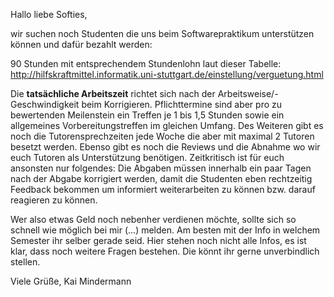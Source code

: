 Hallo liebe Softies,

wir suchen noch Studenten die uns beim Softwarepraktikum unterstützen können und dafür bezahlt werden:

90 Stunden mit entsprechendem Stundenlohn laut dieser Tabelle: http://hilfskraftmittel.informatik.uni-stuttgart.de/einstellung/verguetung.html

Die **tatsächliche Arbeitszeit** richtet sich nach der Arbeitsweise/-Geschwindigkeit beim Korrigieren. Pflichttermine sind aber pro zu bewertenden Meilenstein ein Treffen je 1 bis 1,5 Stunden sowie ein allgemeines Vorbereitungstreffen im gleichen Umfang. Des Weiteren gibt es noch die Tutorensprechzeiten jede Woche die aber mit maximal 2 Tutoren besetzt werden. Ebenso gibt es noch die Reviews und die Abnahme wo wir euch Tutoren als Unterstützung benötigen. Zeitkritisch ist für euch ansonsten nur folgendes: Die Abgaben müssen innerhalb ein paar Tagen nach der Abgabe korrigiert werden, damit die Studenten eben rechtzeitig Feedback bekommen um informiert weiterarbeiten zu können bzw. darauf reagieren zu können.

Wer also etwas Geld noch nebenher verdienen möchte, sollte sich so schnell wie möglich bei mir (...) melden. Am besten mit der Info in welchem Semester ihr selber gerade seid. Hier stehen noch nicht alle Infos, es ist klar, dass noch weitere Fragen bestehen. Die könnt ihr gerne unverbindlich stellen.

Viele Grüße, Kai Mindermann